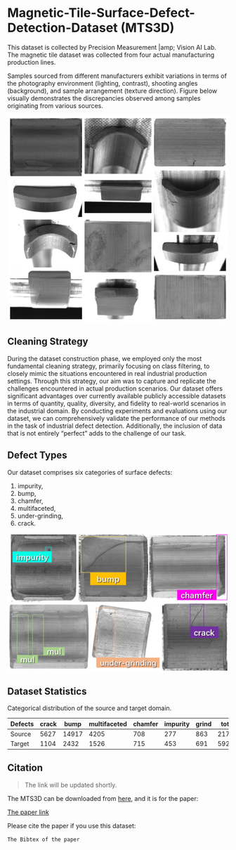 # Magnetic-Tile-Surface-Defect-Detection-Dataset (MTS3D)

This dataset is collected by Precision Measurement |amp; Vision AI Lab. The magnetic tile dataset was collected from four actual manufacturing production lines.

Samples sourced from different manufacturers exhibit variations in terms of the photography environment (lighting, contrast), shooting angles (background), and sample arrangement (texture direction). Figure below visually demonstrates the discrepancies observed among samples originating from various sources.

![Samples from different manufacturing.](figs/diff_manu.png)

## Cleaning Strategy

During the dataset construction phase, we employed only the most fundamental cleaning strategy, primarily focusing on class filtering, to closely mimic the situations encountered in real industrial production settings. Through this strategy, our aim was to capture and replicate the challenges encountered in actual production scenarios. Our dataset offers significant advantages over currently available publicly accessible datasets in terms of quantity, quality, diversity, and fidelity to real-world scenarios in the industrial domain. By conducting experiments and evaluations using our dataset, we can comprehensively validate the performance of our methods in the task of industrial defect detection. Additionally, the inclusion of data that is not entirely “perfect” adds to the challenge of our task.

## Defect Types

Our dataset comprises six categories of surface defects:

1. impurity,
2. bump,
3. chamfer,
4. multifaceted,
5. under-grinding,
6. crack.

![Defects to be detected.](figs/defects.png)

## Dataset Statistics

Categorical distribution of the source and target domain.

| Defects | crack | bump  | multifaceted | chamfer | impurity | grind | total |
| ------- | ----- | ----- | ------------ | ------- | -------- | ----- | ----- |
| Source  | 5627  | 14917 | 4205         | 708     | 277      | 863   | 21700 |
| Target  | 1104  | 2432  | 1526         | 715     | 453      | 691   | 5927  |

## Citation

> The link will be updated shortly.

The MTS3D can be downloaded from [here](https://google.com/), and it is for the paper:

[The paper link](https://google.com/)

Please cite the paper if you use this dataset:

```
The Bibtex of the paper
```

<!-- ## Contact

This dataset is for research use only. If you have any problem about this work or dataset, please contact with Prof. Xinghui at li.xinghui@sz.tsinghua.edu.cn. -->
